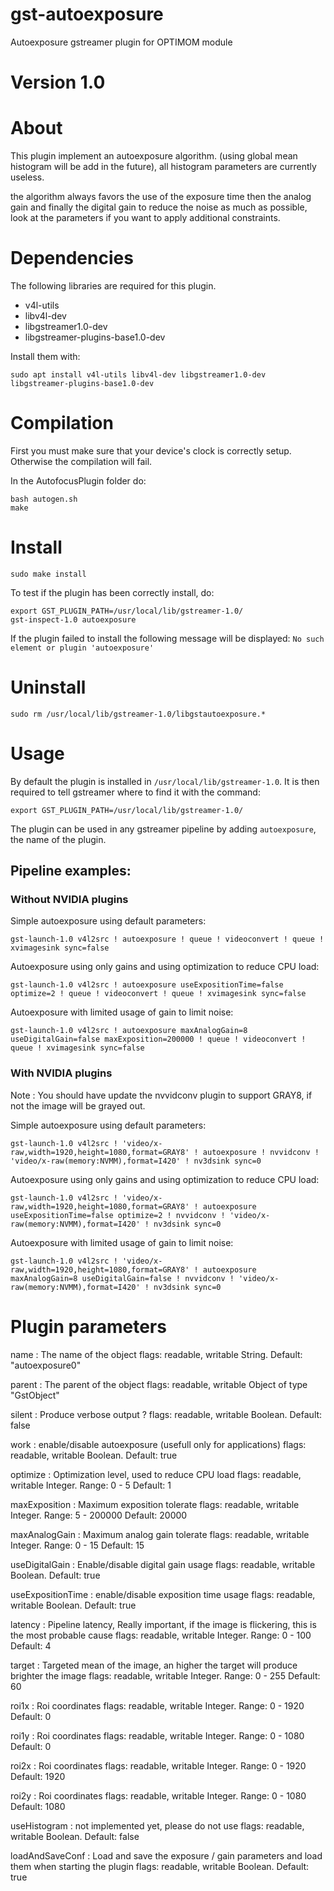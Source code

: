 # gst-autoexposure
Autoexposure gstreamer plugin for OPTIMOM module

# Version 1.0

# About

This plugin implement an autoexposure algorithm. (using global mean histogram will be add in the future), all histogram parameters are currently useless.

the algorithm always favors the use of the exposure time then the analog gain and finally the digital gain to reduce the noise as much as possible, look at the parameters if you want to apply additional constraints.

# Dependencies

The following libraries are required for this plugin.
- v4l-utils
- libv4l-dev
- libgstreamer1.0-dev
- libgstreamer-plugins-base1.0-dev

Install them with: 

```
sudo apt install v4l-utils libv4l-dev libgstreamer1.0-dev libgstreamer-plugins-base1.0-dev
```

# Compilation
First you must make sure that your device's clock is correctly setup.
Otherwise the compilation will fail.

In the AutofocusPlugin folder do:

	bash autogen.sh
	make

# Install

	sudo make install

To test if the plugin has been correctly install, do:

	export GST_PLUGIN_PATH=/usr/local/lib/gstreamer-1.0/
	gst-inspect-1.0 autoexposure

If the plugin failed to install the following message will be displayed: ```No such element or plugin 'autoexposure'```

# Uninstall

	sudo rm /usr/local/lib/gstreamer-1.0/libgstautoexposure.*

# Usage

By default the plugin is installed in ```/usr/local/lib/gstreamer-1.0```. 
It is then required to tell gstreamer where to find it with the command:

	export GST_PLUGIN_PATH=/usr/local/lib/gstreamer-1.0/

The plugin can be used in any gstreamer pipeline by adding ```autoexposure```, the name of the plugin.


## Pipeline examples:

### Without NVIDIA plugins

Simple autoexposure using default parameters:

	gst-launch-1.0 v4l2src ! autoexposure ! queue ! videoconvert ! queue ! xvimagesink sync=false

Autoexposure using only gains and using optimization to reduce CPU load:

	gst-launch-1.0 v4l2src ! autoexposure useExpositionTime=false optimize=2 ! queue ! videoconvert ! queue ! xvimagesink sync=false

Autoexposure with limited usage of gain to limit noise:

	gst-launch-1.0 v4l2src ! autoexposure maxAnalogGain=8 useDigitalGain=false maxExposition=200000 ! queue ! videoconvert ! queue ! xvimagesink sync=false

### With NVIDIA plugins

Note : You should have update the nvvidconv plugin to support GRAY8, if not the image will be grayed out.

Simple autoexposure using default parameters:

	gst-launch-1.0 v4l2src ! 'video/x-raw,width=1920,height=1080,format=GRAY8' ! autoexposure ! nvvidconv ! 'video/x-raw(memory:NVMM),format=I420' ! nv3dsink sync=0
	
Autoexposure using only gains and using optimization to reduce CPU load:

	gst-launch-1.0 v4l2src ! 'video/x-raw,width=1920,height=1080,format=GRAY8' ! autoexposure useExpositionTime=false optimize=2 ! nvvidconv ! 'video/x-raw(memory:NVMM),format=I420' ! nv3dsink sync=0

Autoexposure with limited usage of gain to limit noise:

	gst-launch-1.0 v4l2src ! 'video/x-raw,width=1920,height=1080,format=GRAY8' ! autoexposure maxAnalogGain=8 useDigitalGain=false ! nvvidconv ! 'video/x-raw(memory:NVMM),format=I420' ! nv3dsink sync=0

# Plugin parameters

  name                : The name of the object
                        flags: readable, writable
                        String. Default: "autoexposure0"

  parent              : The parent of the object
                        flags: readable, writable
                        Object of type "GstObject"

  silent              : Produce verbose output ?
                        flags: readable, writable
                        Boolean. Default: false

  work                : enable/disable autoexposure (usefull only for applications)
                        flags: readable, writable
                        Boolean. Default: true

  optimize            : Optimization level, used to reduce CPU load
                        flags: readable, writable
                        Integer. Range: 0 - 5 Default: 1 

  maxExposition       : Maximum exposition tolerate
                        flags: readable, writable
                        Integer. Range: 5 - 200000 Default: 20000 

  maxAnalogGain       : Maximum analog gain tolerate
                        flags: readable, writable
                        Integer. Range: 0 - 15 Default: 15 

  useDigitalGain      : Enable/disable digital gain usage
                        flags: readable, writable
                        Boolean. Default: true

  useExpositionTime   : enable/disable exposition time usage
                        flags: readable, writable
                        Boolean. Default: true

  latency             : Pipeline latency, Really important, if the image is flickering, this is the most probable cause
                        flags: readable, writable
                        Integer. Range: 0 - 100 Default: 4 

  target              : Targeted mean of the image, an higher the target will produce brighter the image
                        flags: readable, writable
                        Integer. Range: 0 - 255 Default: 60 

  roi1x               : Roi coordinates
                        flags: readable, writable
                        Integer. Range: 0 - 1920 Default: 0 

  roi1y               : Roi coordinates
                        flags: readable, writable
                        Integer. Range: 0 - 1080 Default: 0 

  roi2x               : Roi coordinates
                        flags: readable, writable
                        Integer. Range: 0 - 1920 Default: 1920 

  roi2y               : Roi coordinates
                        flags: readable, writable
                        Integer. Range: 0 - 1080 Default: 1080 

  useHistogram        : not implemented yet, please do not use
                        flags: readable, writable
                        Boolean. Default: false

  loadAndSaveConf     : Load and save the exposure / gain parameters and load them when starting the plugin
                        flags: readable, writable
                        Boolean. Default: true



